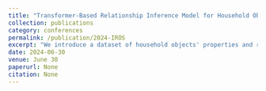 ```yaml
---
title: "Transformer-Based Relationship Inference Model for Household Object Organization by Integrating Graph Topology and Ontology"
collection: publications
category: conferences
permalink: /publication/2024-IROS
excerpt: "We introduce a dataset of household objects' properties and relationships, along with a graph-based model combining GAT and BERT to predict these relationships. Using a Transformer framework, our approach improves robots' ability to organize objects by accurately predicting their relationships."
date: 2024-06-30
venue: June 30
paperurl: None
citation: None
---
```

